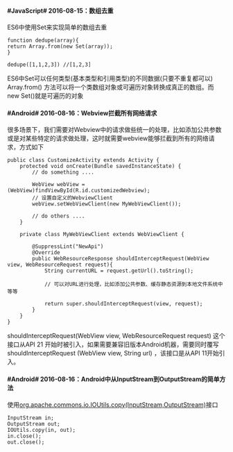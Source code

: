 #### #JavaScript# 2016-08-15：数组去重

ES6中使用Set来实现简单的数组去重

	function dedupe(array){
	return Array.from(new Set(array));
	}

	dedupe([1,1,2,3]) //[1,2,3]
ES6中Set可以任何类型(基本类型和引用类型)的不同数据(只要不重复都可以)
Array.from() 方法可以将一个类数组对象或可遍历对象转换成真正的数组。而new Set()就是可遍历的对象

#### #Android# 2016-08-16：Webview拦截所有网络请求

很多场景下，我们需要对Webview中的请求做些统一的处理，比如添加公共参数或是对某些特定的请求做处理，这时就需要webview能够拦截到所有的网络请求，方式如下

	public class CustomizeActivity extends Activity {
		protected void onCreate(Bundle savedInstanceState) {
			// do something .... 

			WebView webView = (WebView)findViewById(R.id.customizedWebview);
			// 设置自定义的WebviewClient
			webView.setWebViewClient(new MyWebViewClient());

			// do others ....
		}

		private class MyWebViewClient extends WebViewClient {
			
			@SuppressLint("NewApi")
        	@Override
			public WebResourceResponse shouldInterceptRequest(WebView view, WebResourceRequest request){
				String currentURL = request.getUrl().toString();

				// 可以对URL进行处理，比如添加公共参数、缓存静态资源到本地文件系统中等等

				return super.shouldInterceptRequest(view, request);
			}
		}
	}

shouldInterceptRequest(WebView view, WebResourceRequest request) 这个接口从API 21 开始时被引入，如果需要兼容旧版本Android机器，需要同时覆写shouldInterceptRequest (WebView view, String url) ，该接口是从API 11开始引入。

#### #Android# 2016-08-16：Android中从InputStream到OutputStream的简单方法

使用[org.apache.commons.io.IOUtils.copy(InputStream,OutputStream)](y0.cn/M64yM)接口

	InputStream in;
	OutputStream out;
	IOUtils.copy(in, out);
	in.close();
	out.close();